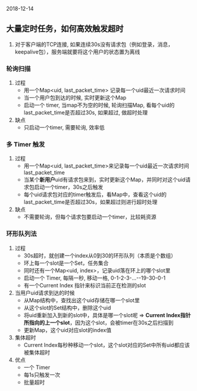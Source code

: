 2018-12-14

## 大量定时任务，如何高效触发超时
1. 对于客户端的TCP连接, 如果连续30s没有请求包（例如登录，消息，keepalive包），服务端就要将这个用户的状态置为离线

### 轮询扫描
1. 过程
    - 用一个Map<uid, last_packet_time> 记录每一个uid最近一次请求时间
    - 当一个用户包到达的时候, 实时更新这个Map
    - 启动一个 timer, 当map不为空的时候, 轮询扫描Map, 看每个uid的last_packet_time是否超过30s, 如果超过, 做超时处理
2. 缺点
    - 只启动一个timer, 需要轮询, 效率低

### 多 Timer 触发
1. 过程
    - 用一个Map<uid, last_packet_time>来记录每一个uid最近一次请求时间last_packet_time
    - 当某个**新用户**uid有请求包来到，实时更新这个Map，并同时对这个uid请求包启动一个timer，30s之后触发
    - 每个uid请求包对应的timer触发后，看Map中，查看这个uid的last_packet_time是否超过30s，如果超过则进行超时处理
2. 缺点
    - 不需要轮询，但每个请求包要启动一个timer，比较耗资源
    
### 环形队列法
1. 过程
    - 30s超时，就创建一个index从0到30的环形队列（本质是个数组）
    - 环上每一个slot是一个Set<uid>，任务集合
    - 同时还有一个Map<uid, index>，记录uid落在环上的哪个slot里
    - 启动一个 Timer, 每隔一秒, 移动一格, 0-1-2-3-...--19-30-0-1
    - 有一个Current Index 指针来标识当前正在检测的slot
2. 当用户uid请求到达的时候
    - 从Map结构中，查找出这个uid存储在哪一个slot里
    - 从这个slot的Set结构中，删除这个uid
    - 将uid重新加入到新的slot中，具体是哪一个slot呢 => **Current Index指针所指向的上一个slot**，因为这个slot，会被timer在30s之后扫描到
    - 更新Map，这个uid对应slot的index值
3. 集体超时
    - Current Index每秒种移动一个slot，这个slot对应的Set<uid>中所有uid都应该被集体超时
4. 优点
    - 一个 Timer
    - 每1s只触发一次
    - 批量超时
    